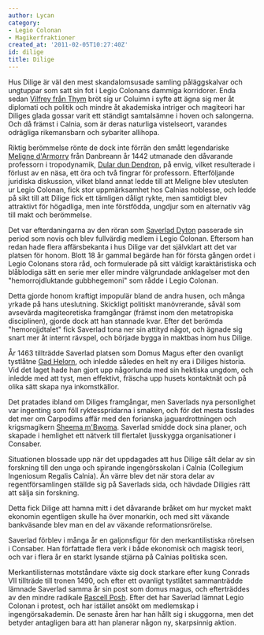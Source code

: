```yaml
---
author: Lycan
category:
- Legio Colonan
- Magikerfraktioner
created_at: '2011-02-05T10:27:40Z'
id: dilige
title: Dilige
---
```

Hus Dilige är väl den mest skandalomsusade samling påläggskalvar och ungtuppar som satt sin fot i Legio Colonans dammiga korridorer. Enda sedan [Vilfrey från Thym] bröt sig ur Coluimn i syfte att ägna sig mer åt diplomati och politik och mindre åt akademiska intriger och magiteori har Diliges glada gossar varit ett ständigt samtalsämne i hoven och salongerna. Och då främst i Calnia, som är deras naturliga vistelseort, varandes odrägliga rikemansbarn och sybariter allihopa.

Riktig berömmelse rönte de dock inte förrän den smått legendariske [Meligne d'Armorry] från Danbreann år 1442 utmanade den dåvarande professorn i tropodynamik, [Dular dun Dendron], på envig, vilket resulterade i förlust av en näsa, ett öra och två fingrar för professorn. Efterföljande juridiska diskussion, vilket bland annat ledde till att Meligne blev utesluten ur Legio Colonan, fick stor uppmärksamhet hos Calnias noblesse, och ledde på sikt till att Dilige fick ett tämligen dåligt rykte, men samtidigt blev attraktivt för högadliga, men inte förstfödda, ungdjur som en alternativ väg till makt och berömmelse.

Det var efterdaningarna av den röran som [Saverlad Dyton] passerade sin period som novis och blev fullvärdig medlem i Legio Colonan. Eftersom han redan hade flera affärsbekanta i hus Dilige var det självklart att det var platsen för honom. Blott 18 år gammal begärde han för första gången ordet i Legio Colonans stora råd, och formulerade på sitt väldigt karaktäristiska och blåblodiga sätt en serie mer eller mindre välgrundade anklagelser mot den "hemorrojdluktande gubbhegemoni" som rådde i Legio Colonan.

Detta gjorde honom kraftigt impopulär bland de andra husen, och många yrkade på hans uteslutning. Skickligt politiskt manövrerande, såväl som avsevärda magiteoretiska framgångar (främst inom den metatropiska disciplinen), gjorde dock att han stannade kvar. Efter det berömda "hemorojjdtalet" fick Saverlad tona ner sin attityd något, och ägnade sig snart mer åt internt rävspel, och började bygga in maktbas inom hus Dilige.

År 1463 tillträdde Saverlad platsen som Domus Magus efter den ovanligt tystlåtne [Gad Helorn], och inledde således en helt ny era i Diliges historia. Vid det laget hade han gjort upp någorlunda med sin hektiska ungdom, och inledde med att tyst, men effektivt, fräscha upp husets kontaktnät och på olika sätt skapa nya inkomstkällor.

Det pratades ibland om Diliges framgångar, men Saverlads nya personlighet var ingenting som föll ryktesspridarna i smaken, och för det mesta tisslades det mer om Carpodims affär med den forianska jaguardrottningen och krigsmagikern [Sheema m'Bwoma]. Saverlad smidde dock sina planer, och skapade i hemlighet ett nätverk till flertalet ljusskygga organisationer i Consaber.

Situationen blossade upp när det uppdagades att hus Dilige sålt delar av sin forskning till den unga och spirande ingengörsskolan i Calnia (Collegium Ingeniosum Regalis Calnia). Än värre blev det när stora delar av regentförsamlingen ställde sig på Saverlads sida, och hävdade Diligies rätt att sälja sin forskning.

Detta fick Dilige att hamna mitt i det dåvarande bråket om hur mycket makt ekonomin egentligen skulle ha över monarkin, och med sitt växande bankväsande blev man en del av växande reformationsrörelse.

Saverlad förblev i många år en galjonsfigur för den merkantilistiska rörelsen i Consaber. Han författade flera verk i både ekonomisk och magisk teori, och var i flera år en starkt lysande stjärna på Calnias politiska scen.

Merkantilisternas motståndare växte sig dock starkare efter kung Conrads VII tillträde till tronen 1490, och efter ett ovanligt tystlåtet sammanträdde lämnade Saverlad samma år sin post som domus magus, och efterträddes av den mindre radikale [Rascell Posh]. Efter det har Saverlad lämnat Legio Colonan i protest, och har istället ansökt om medlemskap i ingengörsakademin. De senaste åren har han hållt sig i skuggorna, men det betyder antagligen bara att han planerar någon ny, skarpsinnig aktion.

  [Vilfrey från Thym]: Vilfrey_från_Thym
  [Meligne d'Armorry]: Meligne_dArmorry
  [Dular dun Dendron]: Dular_dun_Dendron
  [Saverlad Dyton]: Saverlad_Dyton
  [Gad Helorn]: Gad_Helorn
  [Sheema m'Bwoma]: Sheema_mBwoma
  [Rascell Posh]: Rascell_Posh